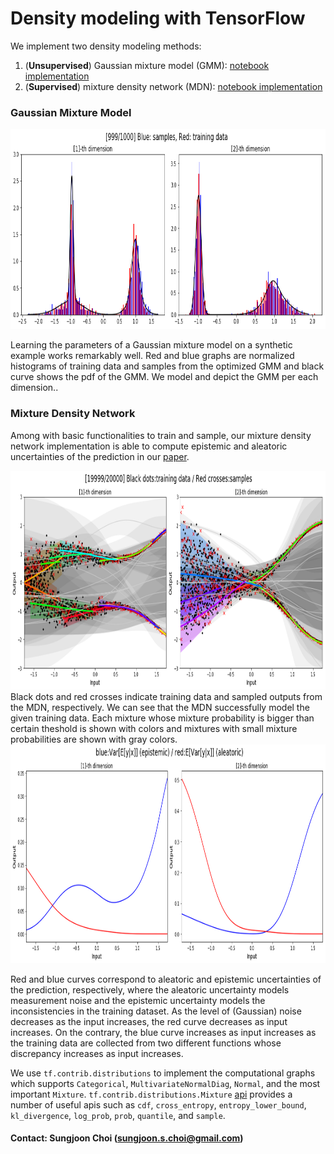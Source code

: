 # Density modeling with TensorFlow

We implement two density modeling methods:
1. (**Unsupervised**) Gaussian mixture model (GMM): [notebook implementation](https://github.com/sjchoi86/density_network/blob/master/src/demo_fit_MoG.ipynb)
2. (**Supervised**) mixture density network (MDN): [notebook implementation](https://github.com/sjchoi86/density_network/blob/master/src/demo_mdn_reg.ipynb)

### Gaussian Mixture Model

<img src="src/pic/fig_gmm.png" width="800" height="320" />

Learning the parameters of a Gaussian mixture model on a synthetic example works remarkably well. Red and blue graphs are normalized histograms of training data and samples from the optimized GMM and black curve shows the pdf of the GMM. We model and depict the GMM per each dimension.. 

### Mixture Density Network
Among with basic functionalities to train and sample, our mixture density network implementation is able to compute epistemic and aleatoric uncertainties of the prediction in our [paper](https://arxiv.org/abs/1709.02249). 

<img src="src/pic/fig_mdn_res.png" width="800" height="350" />
Black dots and red crosses indicate training data and sampled outputs from the MDN, respectively. We can see that the MDN successfully model the given training data. 
Each mixture whose mixture probability is bigger than certain theshold is shown with colors and mixtures with small mixture probabilities are shown with gray colors. 

<img src="src/pic/fig_mdn_var.png" width="800" height="350" />

Red and blue curves correspond to aleatoric and epistemic uncertainties of the prediction, respectively, where the aleatoric uncertainty models measurement noise and the epistemic uncertainty models the inconsistencies in the training dataset. As the level of (Gaussian) noise decreases as the input increases, the red curve decreases as input increases. On the contrary, the blue curve increases as input increases as the training data are collected from two different functions whose discrepancy increases as input increases. 

We use `tf.contrib.distributions` to implement the computational graphs which supports `Categorical`, `MultivariateNormalDiag`, `Normal`, and the most important `Mixture`. `tf.contrib.distributions.Mixture` [api](https://www.tensorflow.org/api_docs/python/tf/contrib/distributions/Mixture) provides a number of useful apis such as `cdf`, `cross_entropy`, `entropy_lower_bound`, `kl_divergence`, `log_prob`, `prob`, `quantile`, and `sample`. 

#### Contact: Sungjoon Choi (sungjoon.s.choi@gmail.com)
